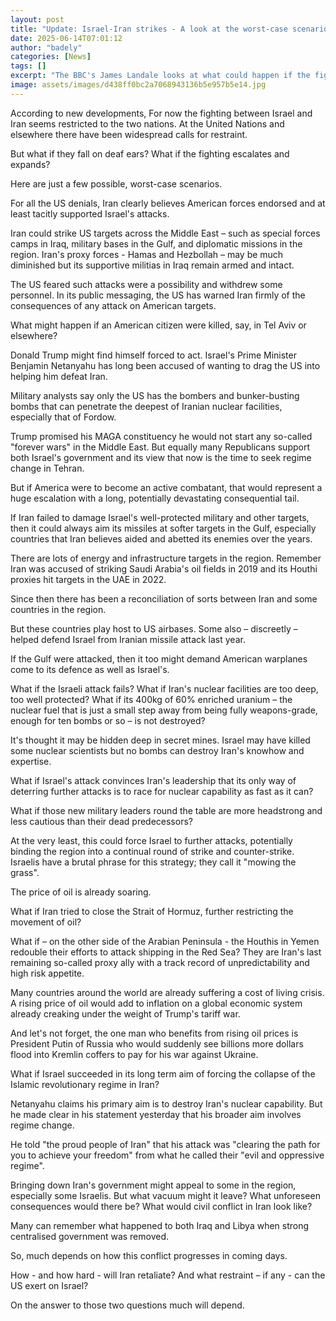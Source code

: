 ```yaml
---
layout: post
title: "Update: Israel-Iran strikes - A look at the worst-case scenarios"
date: 2025-06-14T07:01:12
author: "badely"
categories: [News]
tags: []
excerpt: "The BBC's James Landale looks at what could happen if the fighting escalates and expands."
image: assets/images/d438ff0bc2a7068943136b5e957b5e14.jpg
---
```


According to new developments, For now the fighting between Israel and Iran seems restricted to the two nations. At the United Nations and elsewhere there have been widespread calls for restraint. 

But what if they fall on deaf ears? What if the fighting escalates and expands? 

Here are just a few possible, worst-case scenarios.

For all the US denials, Iran clearly believes American forces endorsed and at least tacitly supported Israel's attacks. 

Iran could strike US targets across the Middle East – such as special forces camps in Iraq, military bases in the Gulf, and diplomatic missions in the region. Iran's proxy forces - Hamas and Hezbollah – may be much diminished but its supportive militias in Iraq remain armed and intact. 

The US feared such attacks were a possibility and withdrew some personnel. In its public messaging, the US has warned Iran firmly of the consequences of any attack on American targets. 

What might happen if an American citizen were killed, say, in Tel Aviv or elsewhere? 

Donald Trump might find himself forced to act. Israel's Prime Minister Benjamin Netanyahu has long been accused of wanting to drag the US into helping him defeat Iran. 

Military analysts say only the US has the bombers and bunker-busting bombs that can penetrate the deepest of Iranian nuclear facilities, especially that of Fordow. 

Trump promised his MAGA constituency he would not start any so-called "forever wars" in the Middle East. But equally many Republicans support both Israel's government and its view that now is the time to seek regime change in Tehran. 

But if America were to become an active combatant, that would represent a huge escalation with a long, potentially devastating consequential tail.

If Iran failed to damage Israel's well-protected military and other targets, then it could always aim its missiles at softer targets in the Gulf, especially countries that Iran believes aided and abetted its enemies over the years. 

There are lots of energy and infrastructure targets in the region. Remember Iran was accused of striking Saudi Arabia's oil fields in 2019 and its Houthi proxies hit targets in the UAE in 2022.

Since then there has been a reconciliation of sorts between Iran and some countries in the region. 

But these countries play host to US airbases. Some also – discreetly – helped defend Israel from Iranian missile attack last year. 

If the Gulf were attacked, then it too might demand American warplanes come to its defence as well as Israel's.

What if the Israeli attack fails? What if Iran's nuclear facilities are too deep, too well protected? What if its 400kg of 60% enriched uranium – the nuclear fuel that is just a small step away from being fully weapons-grade, enough for ten bombs or so – is not destroyed? 

It's thought it may be hidden deep in secret mines. Israel may have killed some nuclear scientists but no bombs can destroy Iran's knowhow and expertise. 

What if Israel's attack convinces Iran's leadership that its only way of deterring further attacks is to race for nuclear capability as fast as it can? 

What if those new military leaders round the table are more headstrong and less cautious than their dead predecessors? 

At the very least, this could force Israel to further attacks, potentially binding the region into a continual round of strike and counter-strike. Israelis have a brutal phrase for this strategy; they call it "mowing the grass".

The price of oil is already soaring. 

What if Iran tried to close the Strait of Hormuz, further restricting the movement of oil?

What if – on the other side of the Arabian Peninsula - the Houthis in Yemen redouble their efforts to attack shipping in the Red Sea? They are Iran's last remaining so-called proxy ally with a track record of unpredictability and high risk appetite. 

Many countries around the world are already suffering a cost of living crisis. A rising price of oil would add to inflation on a global economic system already creaking under the weight of Trump's tariff war. 

And let's not forget, the one man who benefits from rising oil prices is President Putin of Russia who would suddenly see billions more dollars flood into Kremlin coffers to pay for his war against Ukraine.

What if Israel succeeded in its long term aim of forcing the collapse of the Islamic revolutionary regime in Iran? 

Netanyahu claims his primary aim is to destroy Iran's nuclear capability. But he made clear in his statement yesterday that his broader aim involves regime change. 

He told "the proud people of Iran" that his attack was "clearing the path for you to achieve your freedom" from what he called their "evil and oppressive regime". 

Bringing down Iran's government might appeal to some in the region, especially some Israelis. But what vacuum might it leave? What unforeseen consequences would there be? What would civil conflict in Iran look like? 

Many can remember what happened to both Iraq and Libya when strong centralised government was removed.

So, much depends on how this conflict progresses in coming days.

How - and how hard - will Iran retaliate? And what restraint – if any - can the US exert on Israel? 

On the answer to those two questions much will depend.

